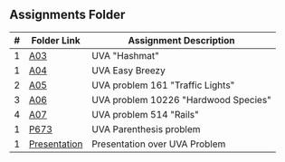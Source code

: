 ##  Assignments Folder

|   #   | Folder Link                  | Assignment Description               |
| :---: | ---------------------------- | ------------------------------------ |
|   1   | [A03](A03)                   | UVA "Hashmat"                        |
|   1   | [A04](A04)                   | UVA Easy Breezy                      |
|   2   | [A05](A05)                   | UVA problem 161 "Traffic Lights"     |
|   3   | [A06](A06)                   | UVA problem 10226 "Hardwood Species" |
|   4   | [A07](A07)                   | UVA problem 514 "Rails"              |
|   1   | [P673](P673)                 | UVA Parenthesis problem              |
|   1   | [Presentation](Presentation) | Presentation over UVA Problem        |
